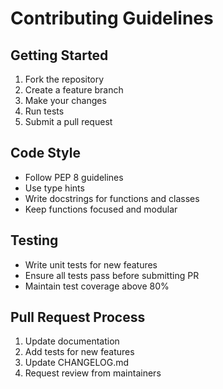
# Contributing Guidelines

## Getting Started
1. Fork the repository
2. Create a feature branch
3. Make your changes
4. Run tests
5. Submit a pull request

## Code Style
- Follow PEP 8 guidelines
- Use type hints
- Write docstrings for functions and classes
- Keep functions focused and modular

## Testing
- Write unit tests for new features
- Ensure all tests pass before submitting PR
- Maintain test coverage above 80%

## Pull Request Process
1. Update documentation
2. Add tests for new features
3. Update CHANGELOG.md
4. Request review from maintainers
